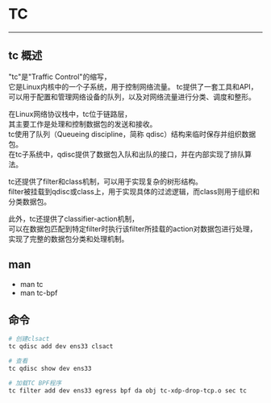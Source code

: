 # TC
---

## tc 概述
"tc"是"Traffic Control"的缩写，  
它是Linux内核中的一个子系统，用于控制网络流量。 
tc提供了一套工具和API，可以用于配置和管理网络设备的队列，以及对网络流量进行分类、调度和整形。 

在Linux网络协议栈中，tc位于链路层，  
其主要工作是处理和控制数据包的发送和接收。  
tc使用了队列（Queueing discipline，简称 qdisc）结构来临时保存并组织数据包。  
在tc子系统中，qdisc提供了数据包入队和出队的接口，并在内部实现了排队算法。

tc还提供了filter和class机制，可以用于实现复杂的树形结构。  
filter被挂载到qdisc或class上，用于实现具体的过滤逻辑，而class则用于组织和分类数据包。 

此外，tc还提供了classifier-action机制，  
可以在数据包匹配到特定filter时执行该filter所挂载的action对数据包进行处理，实现了完整的数据包分类和处理机制。



## man
- man tc
- man tc-bpf
  


## 命令
```bash
# 创建clsact
tc qdisc add dev ens33 clsact

# 查看
tc qdisc show dev ens33

# 加载TC BPF程序
tc filter add dev ens33 egress bpf da obj tc-xdp-drop-tcp.o sec tc
```